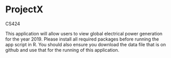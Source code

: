 # ProjectX
 CS424 

This application will allow users to view global electrical power generation for the year 2019.
Please install all required packages before running the app script in R. You should also ensure you download the
data file that is on github and use that for the running of this application.
